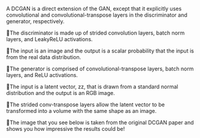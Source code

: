 A DCGAN is a direct extension of the GAN, except that it explicitly uses convolutional and convolutional-transpose layers in the discriminator and generator, respectively.

🔸The discriminator is made up of strided convolution layers, batch norm layers, and LeakyReLU activations. 

🔸The input is an image and the output is a scalar probability that the input is from the real data distribution. 

🔸The generator is comprised of convolutional-transpose layers, batch norm layers, and ReLU activations. 

🔸The input is a latent vector, zz, that is drawn from a standard normal distribution and the output is an RGB image. 

🔸The strided conv-transpose layers allow the latent vector to be transformed into a volume with the same shape as an image.

🔸The image that you see below is taken from the original DCGAN paper and shows you how impressive the results could be!

